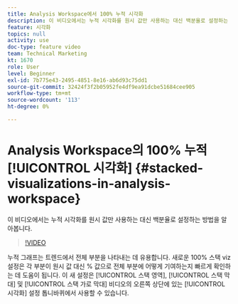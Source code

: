```yaml
---
title: Analysis Workspace에서 100% 누적 시각화
description: 이 비디오에서는 누적 시각화를 원시 값만 사용하는 대신 백분율로 설정하는 방법을 알아봅니다.
feature: 시각화
topics: null
activity: use
doc-type: feature video
team: Technical Marketing
kt: 1670
role: User
level: Beginner
exl-id: 7b775e43-2495-4851-8e16-ab6d93c75dd1
source-git-commit: 32424f3f2b05952fe4df9ea91dcbe51684cee905
workflow-type: tm+mt
source-wordcount: '113'
ht-degree: 0%

---
```


# Analysis Workspace의 100% 누적 [!UICONTROL 시각화] {#stacked-visualizations-in-analysis-workspace}

이 비디오에서는 누적 시각화를 원시 값만 사용하는 대신 백분율로 설정하는 방법을 알아봅니다.

>[!VIDEO](https://video.tv.adobe.com/v/23131/?quality=12)

누적 그래프는 트렌드에서 전체 부분을 나타내는 데 유용합니다. 새로운 100% 스택 viz 설정은 각 부분이 원시 값 대신 % 값으로 전체 부분에 어떻게 기여하는지 빠르게 확인하는 데 도움이 됩니다. 이 새 설정은 [!UICONTROL 스택 영역], [!UICONTROL 스택 막대] 및 [!UICONTROL 스택 가로 막대] 비디오의 오른쪽 상단에 있는 [!UICONTROL 시각화] 설정 톱니바퀴에서 사용할 수 있습니다.
